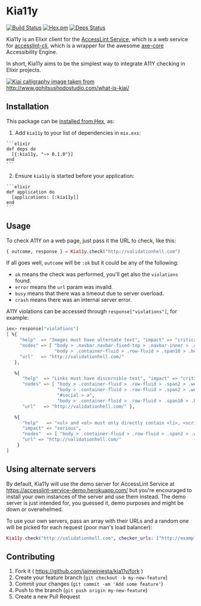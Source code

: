 # Kia11y

[![Build Status](https://travis-ci.org/jaimeiniesta/kia11y.svg?branch=master)](https://travis-ci.org/jaimeiniesta/kia11y)
[![Hex.pm](https://img.shields.io/hexpm/v/kia11y.svg)](https://hex.pm/packages/kia11y)
[![Deps Status](https://beta.hexfaktor.org/badge/all/github/jaimeiniesta/kia11y.svg)](https://beta.hexfaktor.org/github/jaimeiniesta/kia11y)

Kia11y is an Elixir client for the [AccessLint Service](https://github.com/jaimeiniesta/accesslint-service), which is a web service for [accesslint-cli](https://github.com/accesslint/accesslint-cli.js), which is a wrapper for the awesome [axe-core](https://github.com/dequelabs/axe-core) Accessibility Engine.

In short, Kia11y aims to be the simplest way to integrate A11Y checking in Elixir projects.

[<img src="https://dl.dropboxusercontent.com/u/2268180/kiai/kiai-original.png" alt="Kiai calligraphy image taken from http://www.gohitsushodostudio.com/what-is-kiai/">](https://www.youtube.com/watch?v=bKDr-hVgwCI)

## Installation

This package can be [installed from Hex](https://hex.pm/docs/publish), as:

  1. Add `kia11y` to your list of dependencies in `mix.exs`:

    ```elixir
    def deps do
      [{:kia11y, "~> 0.1.0"}]
    end
    ```

  2. Ensure `kia11y` is started before your application:

    ```elixir
    def application do
      [applications: [:kia11y]]
    end
    ```

## Usage

To check A11Y on a web page, just pass it the URL to check, like this:

```elixir
{ outcome, response } = Kia11y.check("http://validationhell.com")
```

If all goes well, `outcome` will be `:ok` but it could be any of the following:

* `ok` means the check was performed, you'll get also the `violations` found.
* `error` means the `url` param was invalid.
* `busy` means that there was a timeout due to server overload.
* `crash` means there was an internal server error.

A11Y violations can be accessed through `response["violations"]`, for example:

```elixir
iex> response["violations"]
[ %{
     "help"  => "Images must have alternate text", "impact" => "critical",
     "nodes" => [ "body > .navbar.navbar-fixed-top > .navbar-inner > .container-fluid > .brand > img",
                  "body > .container-fluid > .row-fluid > .span10 > .hero-unit > div > a:nth-of-type(1) > img" ],
     "url"   => "http://validationhell.com/"
   },

   %{
      "help"  => "Links must have discernible text", "impact" => "critical",
      "nodes" => [ "body > .container-fluid > .row-fluid > .span2 > .well.sidebar-nav > .nav.nav-list > a",
                   "body > .container-fluid > .row-fluid > .span2 > .well.sidebar-nav > a",
                   "#social > a",
                   "body > .container-fluid > .row-fluid > .span10 > .hero-unit > div > a:nth-of-type(1)" ],
      "url"   => "http://validationhell.com/" },

   %{
      "help"   => "<ul> and <ol> must only directly contain <li>, <script> or <template> elements",
      "impact" => "serious",
      "nodes"  => [ "body > .container-fluid > .row-fluid > .span2 > .well.sidebar-nav > .nav.nav-list" ],
      "url" => "http://validationhell.com/"
    }
]
```

## Using alternate servers

By default, Kia11y will use the demo server for AccessLint Service at https://accesslint-service-demo.herokuapp.com/ but you're encouraged to install your own instances of the server and use them instead. The demo server is just intended for, you guessed it, demo purposes and might be down or overwhelmed.

To use your own servers, pass an array with their URLs and a random one will be picked for each request (poor man's load balancer):

```elixir
Kia11y.check("http://validationhell.com", checker_urls: ["http://example.com/validator1", "http://example.com/validator2", ])
```

## Contributing

1. Fork it ( https://github.com/jaimeiniesta/kia11y/fork )
2. Create your feature branch (`git checkout -b my-new-feature`)
3. Commit your changes (`git commit -am 'Add some feature'`)
4. Push to the branch (`git push origin my-new-feature`)
5. Create a new Pull Request
